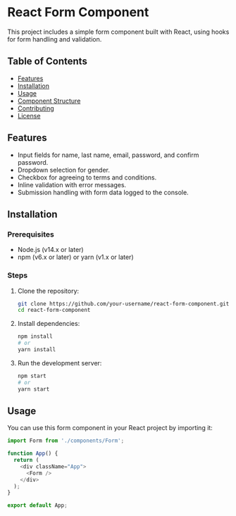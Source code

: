 # React Form Component

This project includes a simple form component built with React, using hooks for form handling and validation.

## Table of Contents
- [Features](#features)
- [Installation](#installation)
- [Usage](#usage)
- [Component Structure](#component-structure)
- [Contributing](#contributing)
- [License](#license)

## Features

- Input fields for name, last name, email, password, and confirm password.
- Dropdown selection for gender.
- Checkbox for agreeing to terms and conditions.
- Inline validation with error messages.
- Submission handling with form data logged to the console.

## Installation

### Prerequisites
- Node.js (v14.x or later)
- npm (v6.x or later) or yarn (v1.x or later)

### Steps
1. Clone the repository:
    ```bash
    git clone https://github.com/your-username/react-form-component.git
    cd react-form-component
    ```

2. Install dependencies:
    ```bash
    npm install
    # or
    yarn install
    ```

3. Run the development server:
    ```bash
    npm start
    # or
    yarn start
    ```

## Usage

You can use this form component in your React project by importing it:

```javascript
import Form from './components/Form';

function App() {
  return (
    <div className="App">
      <Form />
    </div>
  );
}

export default App;

